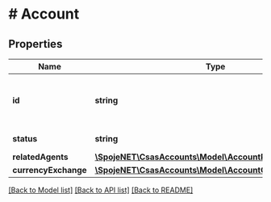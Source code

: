 # # Account

## Properties

Name | Type | Description | Notes
------------ | ------------- | ------------- | -------------
**id** | **string** | Unique system ID of the client&#39;s account | [optional]
**status** | **string** | Status of the account | [optional]
**relatedAgents** | [**\SpojeNET\CsasAccounts\Model\AccountRelatedAgents**](AccountRelatedAgents.md) |  | [optional]
**currencyExchange** | [**\SpojeNET\CsasAccounts\Model\AccountCurrencyExchange**](AccountCurrencyExchange.md) |  | [optional]

[[Back to Model list]](../../README.md#models) [[Back to API list]](../../README.md#endpoints) [[Back to README]](../../README.md)
